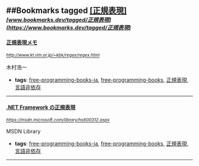 ##Bookmarks tagged [[正規表現]](https://www.bookmarks.dev?q=[正規表現])
_<sup><sup>[www.bookmarks.dev/tagged/正規表現](https://www.bookmarks.dev/tagged/正規表現)</sup></sup>_
---
#### [正規表現メモ](http://www.kt.rim.or.jp/~kbk/regex/regex.html)
_<sup>http://www.kt.rim.or.jp/~kbk/regex/regex.html</sup>_

木村浩一
* **tags**: [free-programming-books-ja](../tagged/free-programming-books-ja.md), [free-programming-books](../tagged/free-programming-books.md), [正規表現](../tagged/正規表現.md), [言語非依存](../tagged/言語非依存.md)
---
#### [.NET Framework の正規表現](https://msdn.microsoft.com/library/hs600312.aspx)
_<sup>https://msdn.microsoft.com/library/hs600312.aspx</sup>_

MSDN Library
* **tags**: [free-programming-books-ja](../tagged/free-programming-books-ja.md), [free-programming-books](../tagged/free-programming-books.md), [正規表現](../tagged/正規表現.md), [言語非依存](../tagged/言語非依存.md)
---
